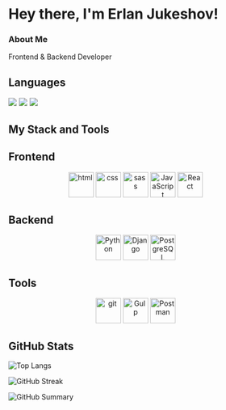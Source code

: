 # Hey there, I'm Erlan Jukeshov!

### About Me
  Frontend & Backend Developer


## Languages  
<span style="font-size: 18px;">
  <img src="https://img.shields.io/badge/-Russian_Native-blue?style=for-the-badge&logo=russia&logoColor=white">
  <img src="https://img.shields.io/badge/-English_B2-blue?style=for-the-badge&logo=united-kingdom&logoColor=white">
  <img src="https://img.shields.io/badge/-German_B1-blue?style=for-the-badge&logo=germany&logoColor=white">
</span>



## My Stack and Tools
## Frontend
<p align="center">
  <img src="https://cdn.jsdelivr.net/gh/devicons/devicon/icons/html5/html5-original.svg" width="50" height="50" title="html"/>
  <img src="https://cdn.jsdelivr.net/gh/devicons/devicon/icons/css3/css3-original.svg" width="50" height="50" title="css"/>
  <img src="https://cdn.jsdelivr.net/gh/devicons/devicon/icons/sass/sass-original.svg" width="50" height="50" title="sass"/>
  <img src="https://cdn.jsdelivr.net/gh/devicons/devicon/icons/javascript/javascript-original.svg" width="50" height="50" title="JavaScript"/>
<!--   <img src="https://upload.wikimedia.org/wikipedia/commons/d/d5/Tailwind_CSS_Logo.svg" width="50" height="50" title="tailwind"/> -->
<!--   <img src="https://cdn.jsdelivr.net/gh/devicons/devicon/icons/bootstrap/bootstrap-original.svg" width="50" height="50" title="bootstrap"/> -->
  <img src="https://cdn.jsdelivr.net/gh/devicons/devicon/icons/react/react-original.svg" width="50" height="50" title="React"/>
<!--   <img src="https://cdn.jsdelivr.net/gh/devicons/devicon/icons/vuejs/vuejs-original.svg" width="50" height="50" title="vue.js"/> -->
<!--   <img src="https://cdn.jsdelivr.net/gh/devicons/devicon/icons/angularjs/angularjs-original.svg" width="50" height="50" title="angular"/> -->
<!--   <img src="https://cdn.jsdelivr.net/gh/devicons/devicon/icons/svelte/svelte-original.svg" width="50" height="50" title="svelte"/> -->
<!--   <img src="https://cdn.jsdelivr.net/gh/devicons/devicon/icons/redux/redux-original.svg" width="50" height="50" title="redux"/> -->
<!--   <img src="https://cdn.jsdelivr.net/gh/devicons/devicon/icons/nextjs/nextjs-original.svg" width="50" height="50" title="next.js"/> -->
<!--   <img src="https://cdn.jsdelivr.net/gh/devicons/devicon/icons/bem/bem-original.svg" width="50" height="50" "background-color: white"/> -->
<!--   <img src="https://cdn.jsdelivr.net/gh/devicons/devicon/icons/webpack/webpack-original.svg" width="50" height="50" title="webpack"/> -->
</p>

## Backend
<p align="center">
<!--   <img src="https://upload.wikimedia.org/wikipedia/commons/d/d9/Node.js_logo.svg" width="50" height="50" title="node.js"/> -->
<!--   <img src="https://logowik.com/content/uploads/images/express-js1720895487.logowik.com.webp" width="50" height="50" title="express.js"/> -->
<!--   <img src="https://upload.wikimedia.org/wikipedia/commons/a/a8/NestJS.svg" width="50" title="nest.js"/> -->
  <img src="https://cdn.jsdelivr.net/gh/devicons/devicon/icons/python/python-original.svg" width="50" height="50" title="Рython"/>
  <img src="https://cdn.jsdelivr.net/gh/devicons/devicon/icons/django/django-plain.svg" width="50" height="50" title="Django"/>
  <img src="https://cdn.jsdelivr.net/gh/devicons/devicon/icons/postgresql/postgresql-original.svg" width="50" height="50" title="РostgreSQL"/>
</p>

## Tools
<p align="center">
  <img src="https://cdn.jsdelivr.net/gh/devicons/devicon/icons/git/git-original.svg" width="50" height="50" title="git"/>
  <img src="https://cdn.jsdelivr.net/gh/devicons/devicon/icons/gulp/gulp-plain.svg" width="50" height="50" title="Gulp" />
  <img src="https://cdn.jsdelivr.net/gh/devicons/devicon/icons/postman/postman-original.svg" width="50" height="50" title="Postman"/>
<!--   <img src="https://cdn.jsdelivr.net/gh/devicons/devicon/icons/notion/notion-original.svg" width="50" height="50" title="notion"/> -->
</p>

## GitHub Stats
![Top Langs](https://github-readme-stats.vercel.app/api/top-langs/?username=jukeshov-erlan&layout=compact&theme=radical)

![GitHub Streak](https://streak-stats.demolab.com?user=jukeshov-erlan&theme=radical)

![GitHub Summary](https://github-profile-summary-cards.vercel.app/api/cards/profile-details?username=jukeshov-erlan&theme=radical)

